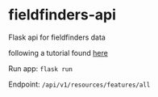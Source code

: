 # fieldfinders-api
Flask api for fieldfinders data


following a tutorial found [here](https://nordicapis.com/how-to-create-an-api-from-a-dataset-using-python-and-flask/)

Run app:
`flask run`

Endpoint:
`/api/v1/resources/features/all`
